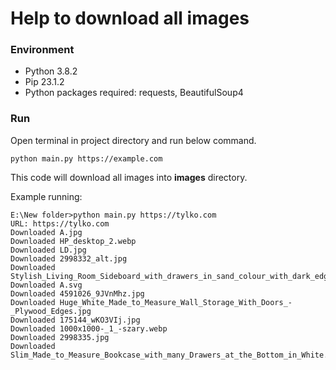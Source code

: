 # Help to download all images

### Environment

- Python 3.8.2
- Pip 23.1.2
- Python packages required: requests, BeautifulSoup4

### Run

Open terminal in project directory and run below command.

```
python main.py https://example.com
```

This code will download all images into **images** directory.

Example running:

```
E:\New folder>python main.py https://tylko.com
URL: https://tylko.com
Downloaded A.jpg
Downloaded HP_desktop_2.webp
Downloaded LD.jpg
Downloaded 2998332_alt.jpg
Downloaded Stylish_Living_Room_Sideboard_with_drawers_in_sand_colour_with_dark_edges.jpg
Downloaded A.svg
Downloaded 4591026_9JVnMhz.jpg
Downloaded Huge_White_Made_to_Measure_Wall_Storage_With_Doors_-_Plywood_Edges.jpg
Downloaded 175144_wKO3VIj.jpg
Downloaded 1000x1000-_1_-szary.webp
Downloaded 2998335.jpg
Downloaded Slim_Made_to_Measure_Bookcase_with_many_Drawers_at_the_Bottom_in_White.jpg
```